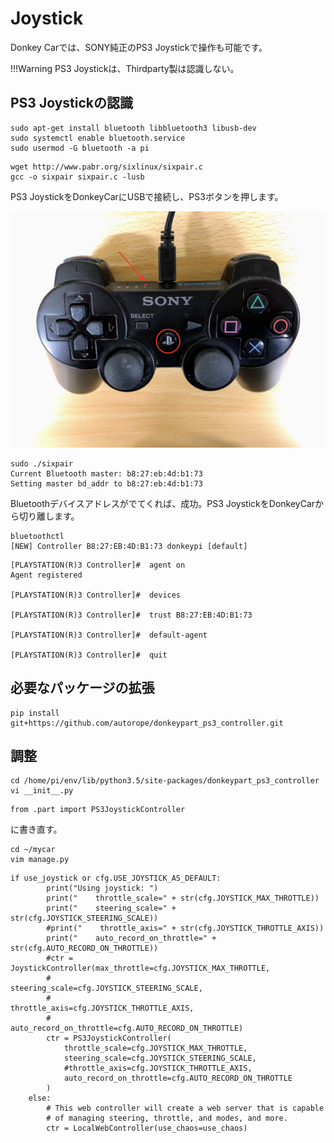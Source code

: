 # Joystick

Donkey Carでは、SONY純正のPS3 Joystickで操作も可能です。

!!!Warning
	PS3 Joystickは、Thirdparty製は認識しない。

## PS3 Joystickの認識

```
sudo apt-get install bluetooth libbluetooth3 libusb-dev
sudo systemctl enable bluetooth.service
sudo usermod -G bluetooth -a pi
```

```
wget http://www.pabr.org/sixlinux/sixpair.c
gcc -o sixpair sixpair.c -lusb
```

PS3 JoystickをDonkeyCarにUSBで接続し、PS3ボタンを押します。

![](./img/ps001.png)

```
sudo ./sixpair
Current Bluetooth master: b8:27:eb:4d:b1:73
Setting master bd_addr to b8:27:eb:4d:b1:73
```

Bluetoothデバイスアドレスがでてくれば、成功。PS3 JoystickをDonkeyCarから切り離します。

```
bluetoothctl
[NEW] Controller B8:27:EB:4D:B1:73 donkeypi [default]
```

```
[PLAYSTATION(R)3 Controller]#  agent on
Agent registered

[PLAYSTATION(R)3 Controller]#  devices

[PLAYSTATION(R)3 Controller]#  trust B8:27:EB:4D:B1:73

[PLAYSTATION(R)3 Controller]#  default-agent

[PLAYSTATION(R)3 Controller]#  quit
```

## 必要なパッケージの拡張

```
pip install git+https://github.com/autorope/donkeypart_ps3_controller.git
```

## 調整

```
cd /home/pi/env/lib/python3.5/site-packages/donkeypart_ps3_controller
vi __init__.py
```

```
from .part import PS3JoystickController
```

に書き直す。


```
cd ~/mycar
vim manage.py
```

```
if use_joystick or cfg.USE_JOYSTICK_AS_DEFAULT:
        print("Using joystick: ")
        print("    throttle_scale=" + str(cfg.JOYSTICK_MAX_THROTTLE))
        print("    steering_scale=" + str(cfg.JOYSTICK_STEERING_SCALE))
        #print("    throttle_axis=" + str(cfg.JOYSTICK_THROTTLE_AXIS))
        print("    auto_record_on_throttle=" + str(cfg.AUTO_RECORD_ON_THROTTLE))
        #ctr = JoystickController(max_throttle=cfg.JOYSTICK_MAX_THROTTLE,
        #                         steering_scale=cfg.JOYSTICK_STEERING_SCALE,
        #                         throttle_axis=cfg.JOYSTICK_THROTTLE_AXIS,
        #                         auto_record_on_throttle=cfg.AUTO_RECORD_ON_THROTTLE)
        ctr = PS3JoystickController(
            throttle_scale=cfg.JOYSTICK_MAX_THROTTLE,
            steering_scale=cfg.JOYSTICK_STEERING_SCALE,
            #throttle_axis=cfg.JOYSTICK_THROTTLE_AXIS,
            auto_record_on_throttle=cfg.AUTO_RECORD_ON_THROTTLE
        )
    else:
        # This web controller will create a web server that is capable
        # of managing steering, throttle, and modes, and more.
        ctr = LocalWebController(use_chaos=use_chaos)
```